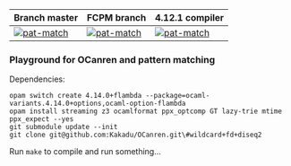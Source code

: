 | Branch master           | FCPM branch          | 4.12.1 compiler      |
| ------------------------|----------------------|----------------------|
| [![pat-match][2]][1]    | [![pat-match][3]][1] | [![pat-match][4]][1] |

[1]:  https://github.com/Kakadu/pat-match/actions
[2]:  https://github.com/Kakadu/pat-match/workflows/Build_master/badge.svg?branch=master
[3]:  https://github.com/Kakadu/pat-match/workflows/Build_FCPM/badge.svg?branch=fcpm
[4]:  https://github.com/Kakadu/pat-match/workflows/Build_4.12.1/badge.svg?branch=master


### Playground for OCanren and pattern matching



Dependencies:

    opam switch create 4.14.0+flambda --package=ocaml-variants.4.14.0+options,ocaml-option-flambda
    opam install streaming z3 ocamlformat ppx_optcomp GT lazy-trie mtime ppx_expect --yes
    git submodule update --init 
    git clone git@github.com:Kakadu/OCanren.git\#wildcard+fd+diseq2

Run `make` to compile and run something...
